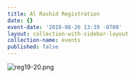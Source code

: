```yaml
---
title: Al Rashid Registration
date: {}
event-date: '2019-08-26 13:39 -0700'
layout: collection-with-sidebar-layout
collection-name: events
published: false
---
```


![reg19-20.png]({{site.baseurl}}/media/reg19-20.png)
